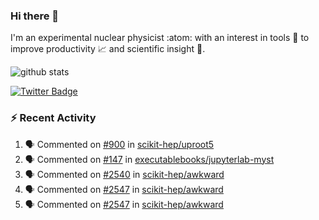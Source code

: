 ### Hi there 👋 

I'm an experimental nuclear physicist :atom: with an interest in tools :wrench: to improve productivity :chart_with_upwards_trend: and scientific insight :telescope:.

![github stats](https://github-readme-stats.vercel.app/api?username=agoose77&show_icons=true&hide_rank=true&hide_title=true&bg_color=30,e76445,904e95&text_color=efe3ec&icon_color=efe3ec)
<!--
**agoose77/agoose77** is a ✨ _special_ ✨ repository because its `README.md` (this file) appears on your GitHub profile.

Here are some ideas to get you started:

- 🔭 I’m currently working on ...
- 🌱 I’m currently learning ...
- 👯 I’m looking to collaborate on ...
- 🤔 I’m looking for help with ...
- 💬 Ask me about ...
- 📫 How to reach me: ...
- 😄 Pronouns: ...
- ⚡ Fun fact: ...
-->

[![Twitter Badge](https://img.shields.io/twitter/follow/agoose77?style=flat-square&logo=Twitter&logoColor=white&color=cornflowerblue)](https://twitter.com/agoose77)

### :zap: Recent Activity

<!--START_SECTION:activity-->
1. 🗣 Commented on [#900](https://github.com/scikit-hep/uproot5/issues/900) in [scikit-hep/uproot5](https://github.com/scikit-hep/uproot5)
2. 🗣 Commented on [#147](https://github.com/executablebooks/jupyterlab-myst/issues/147) in [executablebooks/jupyterlab-myst](https://github.com/executablebooks/jupyterlab-myst)
3. 🗣 Commented on [#2540](https://github.com/scikit-hep/awkward/issues/2540) in [scikit-hep/awkward](https://github.com/scikit-hep/awkward)
4. 🗣 Commented on [#2547](https://github.com/scikit-hep/awkward/issues/2547) in [scikit-hep/awkward](https://github.com/scikit-hep/awkward)
5. 🗣 Commented on [#2547](https://github.com/scikit-hep/awkward/issues/2547) in [scikit-hep/awkward](https://github.com/scikit-hep/awkward)
<!--END_SECTION:activity-->
